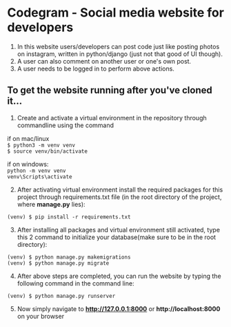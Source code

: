 # Codegram - Social media website for developers

1. In this website users/developers can post code just like posting photos on instagram, written in python/django (just not that good of UI though).
2. A user can also comment on another user or one's own post.
3. A user needs to be logged in to perform above actions.

## To get the website running after you've cloned it...

1. Create and activate a virtual environment in the repository through commandline using the command

if on mac/linux\
`$ python3 -m venv venv`\
`$ source venv/bin/activate`

if on windows:\
`python -m venv venv`\
`venv\Scripts\activate`

2. After activating virtual environment install the required packages for this project through requirements.txt file (in the root directory of the project, where **manage.py** lies):

`(venv) $ pip install -r requirements.txt`

3. After installing all packages and virtual environment still activated, type this 2 command to initialize your database(make sure to be in the root directory):

`(venv) $ python manage.py makemigrations`\
`(venv) $ python manage.py migrate`

4. After above steps are completed, you can run the website by typing the following command in the command line:

`(venv) $ python manage.py runserver`

5. Now simply navigate to **http://127.0.0.1:8000** or **http://localhost:8000** on your browser

